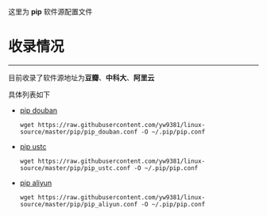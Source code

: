 这里为 **pip** 软件源配置文件  

# 收录情况
--------
目前收录了软件源地址为**豆瓣**、**中科大**、**阿里云**

具体列表如下

- [pip douban](pip_douban.conf)  
	```
	wget https://raw.githubusercontent.com/yw9381/linux-source/master/pip/pip_douban.conf -O ~/.pip/pip.conf
	```
- [pip ustc](pip_ustc.conf)  
	```
	wget https://raw.githubusercontent.com/yw9381/linux-source/master/pip/pip_ustc.conf -O ~/.pip/pip.conf
	```
- [pip aliyun](pip_aliyun.conf)  
	```
	wget https://raw.githubusercontent.com/yw9381/linux-source/master/pip/pip_aliyun.conf -O ~/.pip/pip.conf
	```